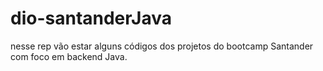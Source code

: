 # dio-santanderJava

nesse rep vão estar alguns códigos dos 
projetos do bootcamp Santander 
com foco em backend Java.

